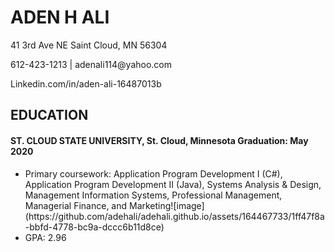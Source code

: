 <!DOCTYPE html>

<html> 
 
<head> 

<body>

<h1> ADEN H ALI</h1>
<p>41 3rd Ave NE Saint Cloud, MN 56304</p>
<p>612-423-1213 | adenali114@yahoo.com</p>
<p>Linkedin.com/in/aden-ali-16487013b</p>
<h2>EDUCATION</h2> 
<h4>ST. CLOUD STATE UNIVERSITY, St. Cloud, Minnesota          Graduation: May 2020</h4> 


<ul> 

<li>Primary coursework: Application Program Development I (C#), Application Program Development II (Java), Systems Analysis & Design, Management Information Systems, Professional Management, Managerial Finance, and Marketing![image](https://github.com/adehali/adehali.github.io/assets/164467733/1ff47f8a-bbfd-4778-bc9a-dccc6b11d8ce)
  </li>
<li>GPA: 2.96</li>




</ul>


 
</body>


</head>


</html>
